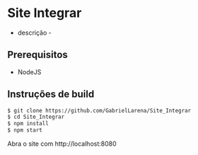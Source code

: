 # Site Integrar

- descrição -

## Prerequisitos

- NodeJS 

## Instruções de build

```bash
$ git clone https://github.com/GabrielLarena/Site_Integrar
$ cd Site_Integrar
$ npm install
$ npm start
```

Abra o site com http://localhost:8080